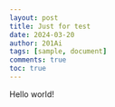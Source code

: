 ```yaml
---
layout: post
title: Just for test
date: 2024-03-20
author: 201Ai
tags: [sample, document]
comments: true
toc: true
---
```

Hello world!
